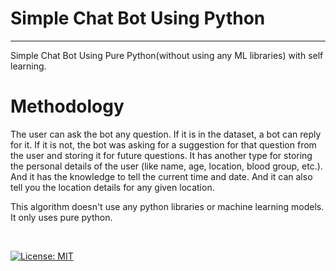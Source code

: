 # Simple Chat Bot Using Python

<hr />
<p>
  Simple Chat Bot Using Pure Python(without using any ML libraries) with self learning.
</p>

<h1>Methodology</h1>
<p>
  The user can ask the bot any question. If it is in the dataset, a bot can reply for it. If it is not, the bot was asking for a suggestion for that question from the user and storing it for future questions. It has another type for storing the personal details of the user (like name, age, location, blood group, etc.). And it has the knowledge to tell the current time and date. And it can also tell you the location details for any given location.
</p>

<p>
  This algorithm doesn't use any python libraries or machine learning models. It only uses pure python.
</p>


<br />
<p>
<a href="https://github.com/UltiRequiem/python-projects-for-intermediates/blob/main/LICENSE">
  <img alt="License: MIT" src="https://black.readthedocs.io/en/stable/_static/license.svg">
 </a
</p>
